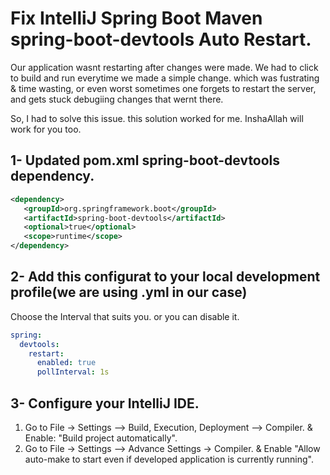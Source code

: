 # Fix IntelliJ Spring Boot Maven spring-boot-devtools Auto Restart. 

Our application wasnt restarting after changes were made. We had to click to  build and run everytime we made a simple change.
which was fustrating & time wasting, or even worst sometimes one forgets to restart the server, and gets stuck debugiing changes that wernt there.

So, I had to solve this issue. this solution worked for me. InshaAllah will work for you too.


## 1- Updated pom.xml spring-boot-devtools dependency.

```xml
<dependency>
   <groupId>org.springframework.boot</groupId>
   <artifactId>spring-boot-devtools</artifactId>
   <optional>true</optional>
   <scope>runtime</scope>
</dependency>
```

## 2- Add this configurat to your local development profile(we are using .yml in our case)

Choose the Interval that suits you. or you can disable it.

```yml
spring:
  devtools:
    restart:
      enabled: true
      pollInterval: 1s
```

## 3- Configure your IntelliJ IDE.

   1. Go to File -> Settings –> Build, Execution, Deployment –> Compiler. & Enable: "Build project automatically".
   2. Go to File -> Settings –> Advance Settings -> Compiler. & Enable "Allow auto-make to start even if developed application is currently running".
